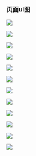 ### 页面ui图

![](../static/lucky-cat/1.png)

![](../static/lucky-cat/2.png)

![](../static/lucky-cat/3.png)

![](../static/lucky-cat/4.png)

![](../static/lucky-cat/5.png)

![](../static/lucky-cat/6.png)

![](../static/lucky-cat/7.png)

![](../static/lucky-cat/8.png)

![](../static/lucky-cat/9.png)

![](../static/lucky-cat/11.png)

![](../static/lucky-cat/12.png)

![](../static/lucky-cat/3.png)
